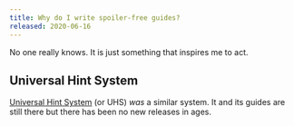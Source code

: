 ```yaml
---
title: Why do I write spoiler-free guides?
released: 2020-06-16
---
```


No one really knows. It is just something that inspires me to act.

## Universal Hint System
[Universal Hint System](http://uhs-hints.com) (or UHS) _was_ a similar system. It and its guides are still there but there has been no new releases in ages.
